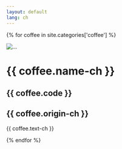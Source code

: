 ```yaml
---
layout: default
lang: ch
---
```


{% for coffee in site.categories['coffee'] %}
<div class="row coffee-content">
    	<div class="col-lg-6 col-sm-12 coffee-image">
    		<img class="img-responsive" src="images/{{ coffee.image }}" alt="...">
    	</div>
    	<div class="col-lg-6 col-sm-12">
    		<div class="caption en-content">
    			<h1>{{ coffee.name-ch }}</h1>
    			<h2>
    				<span class="glyphicon glyphicon-certificate"></span> {{ coffee.code }} 
    			</h2>
    			<h2>
    				<span class="glyphicon glyphicon-globe"></span> {{ coffee.origin-ch }} 
    			</h2>
    			<p>{{ coffee.text-ch }}</p>
    		</div>
    	</div>
</div>

{% endfor %}